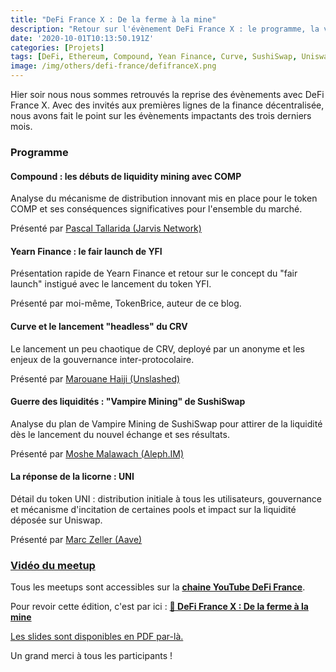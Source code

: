```yaml
---
title: "DeFi France X : De la ferme à la mine" 
description: "Retour sur l'évènement DeFi France X : le programme, la vidéo et les slides."
date: '2020-10-01T10:13:50.191Z'
categories: [Projets]
tags: [DeFi, Ethereum, Compound, Yean Finance, Curve, SushiSwap, Uniswap]
image: /img/others/defi-france/defifranceX.png
---
```


Hier soir nous nous sommes retrouvés la reprise des évènements avec DeFi France X. Avec des invités aux premières lignes de la finance décentralisée, nous avons fait le point sur les évènements impactants des trois derniers mois.

### Programme

#### Compound : les débuts de liquidity mining avec COMP

Analyse du mécanisme de distribution innovant mis en place pour le token COMP et ses conséquences significatives pour l'ensemble du marché.

Présenté par [Pascal Tallarida (Jarvis Network)](https://twitter.com/pscltllrd)

#### Yearn Finance : le fair launch de YFI

Présentation rapide de Yearn Finance et retour sur le concept du "fair launch" instigué avec le lancement du token YFI.

Présenté par moi-même, TokenBrice, auteur de ce blog.

#### Curve et le lancement "headless" du CRV

Le lancement un peu chaotique de CRV, deployé par un anonyme et les enjeux de la gouvernance inter-protocolaire.

Présenté par [Marouane Haiji (Unslashed)](https://twitter.com/UnslashedF)

#### Guerre des liquidités : "Vampire Mining" de SushiSwap

Analyse du plan de Vampire Mining de SushiSwap pour attirer de la liquidité dès le lancement du nouvel échange et ses résultats.

Présenté par [Moshe Malawach (Aleph.IM)](https://twitter.com/moshemalawach)

#### La réponse de la licorne : UNI

Détail du token UNI : distribution initiale à tous les utilisateurs, gouvernance et mécanisme d'incitation de certaines pools et impact sur la liquidité déposée sur Uniswap.

Présenté par [Marc Zeller (Aave)](https://twitter.com/lemiscate)

### [Vidéo du meetup](https://youtu.be/rf6WGKNg_vA?t=331)

Tous les meetups sont accessibles sur la **[chaine YouTube DeFi France](https://youtube.com/c/defifrance)**.

Pour revoir cette édition, c'est par ici : **[🎥 DeFi France X : De la ferme à la mine](https://youtu.be/rf6WGKNg_vA?t=331)**

[Les slides sont disponibles en PDF par-là.](/others/defi-franceX.pdf) 

Un grand merci à tous les participants !